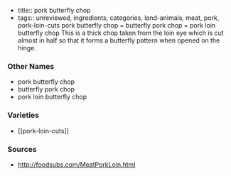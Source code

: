 - title:: pork butterfly chop
- tags:: unreviewed, ingredients, categories, land-animals, meat, pork, pork-loin-cuts
pork butterfly chop = butterfly pork chop = pork loin butterfly chop This is a thick chop taken from the loin eye which is cut almost in half so that it forms a butterfly pattern when opened on the hinge.

### Other Names

* pork butterfly chop
* butterfly pork chop
* pork loin butterfly chop

### Varieties

* [[pork-loin-cuts]]

### Sources
* http://foodsubs.com/MeatPorkLoin.html
